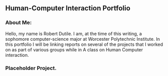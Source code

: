 
## Human-Computer Interaction Portfolio

### About Me:

  Hello, my name is Robert Dutile.  I am, at the time of this writing, a sophomore computer-science major at Worcester Polytechnic Institute.  In this portfolio I will be linking reports on several of the projects that I worked on as part of various groups while in A class on Human Computer interaction.

### Placeholder Project.
